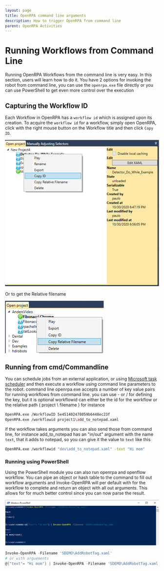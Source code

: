 ```yaml
---
layout: page
title: OpenRPA command line arguments
description: How to trigger OpenRPA from command line
parent: OpenRPA Activities
---
```

# Running Workflows from Command Line

Running OpenRPA Workflows from the command line is very easy. In this section, users will learn how to do it.
You have 2 options for invoking the robot from command line, you can use the `openrpa.exe` file directly or you can use PowerShell to get even more control over the execution

## Capturing the Workflow ID

Each Workflow in OpenRPA has a `workflow id` which is assigned upon its creation. To acquire the `workflow id` for a workflow, simply open OpenRPA, click with the right mouse button on the Workflow title and then click `Copy ID`.

![Copying Workflow ID in OpenRPA](../../images/openrpa_running_workflows_copying_workflow_id_openrpa.png)

Or to get the Relative filename

![Copying Relative name](commandline/Copying-Relative-name.png)

## Running from cmd/Commandline

You can schedule jobs from an external application, or using [Microsoft task scheduler](https://learn.microsoft.com/en-us/windows/win32/taskschd/about-the-task-scheduler) and then execute a workflow using command line parameters to the robot. 
command line
openrpa.exe accepts a number of key value pairs for running workflows from command line.
you can use - or / for defining the key, but it is optional
workflowid can either be the id for the workflow or the relative path ( project \ filename )
for instance
```sh
OpenRPA.exe /WorkflowID 5e451402478059b6448ec23f
OpenRPA.exe /workflowid project1\add_to_notepad.xaml
```
if the workflow takes arguments you can also send those from command line, for instance add_to_notepad has an "in/out" argument with the name `text`, that it adds to notepad, so you can give it the value to `text` like this

```sh
OpenRPA.exe /workflowid "dev\add_to_notepad.xaml" -text "Hi mom"
```

### Running using PowerShell
Using the PowerShell module you can also run openrpa and openflow workflow. You can pipe an object or hash table to the command to fill out workflow arguments and Invoke-OpenRPA will per default with for the workflow to complete and return an object with all out arguments. This allows for for much better control since you can now parse the result.

![PowerShell1](commandline/PowerShell1.png)

```powershell
Invoke-OpenRPA -Filename 'SDEMO\AddRobotTag.xaml'
# or with arguements
@{"text"= "Hi mom"} | Invoke-OpenRPA -Filename 'SDEMO\AddRobotTag.xaml'
```